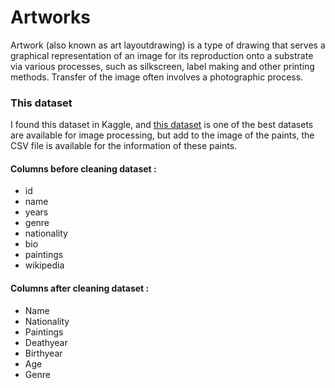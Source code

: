 # Artworks
Artwork (also known as art layoutdrawing) is a type of drawing that serves a graphical representation of an image for its reproduction onto a substrate via various processes, such as silkscreen, label making and other printing methods. Transfer of the image often involves a photographic process.

### This dataset 
I found this dataset in Kaggle, and [this dataset](https://www.kaggle.com/ikarus777/best-artworks-of-all-time) is one of the best datasets are available for image processing, but add to the image of the paints, the CSV file is available for the information of these paints.

#### Columns before cleaning dataset :

* id
* name
* years
* genre
* nationality
* bio
* paintings
* wikipedia

#### Columns after cleaning dataset :

* Name
* Nationality
* Paintings
* Deathyear
* Birthyear
* Age
* Genre
